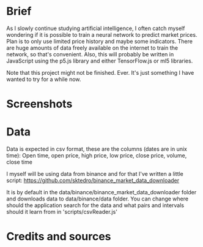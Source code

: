 # Brief

As I slowly continue studying artificial intelligence, I often catch myself
wondering if it is possible to train a neural network to predict market prices.
Plan is to only use limited price history and maybe some indicators. There are
huge amounts of data freely available on the internet to train the network, so
that's convenient. Also, this will probably be written in JavaScript using the
p5.js library and either TensorFlow.js or ml5 libraries.

Note that this project might not be finished. Ever. It's just something I have
wanted to try for a while now.

# Screenshots


# Data

Data is expected in csv format, these are the columns (dates are in unix time):
Open time, open price, high price, low price, close price, volume, close time

I myself will be using data from binance and for that I've written a little
script: https://github.com/sktedro/binance_market_data_downloader

It is by default in the data/binance/binance_market_data_downloader folder and 
downloads data to data/binance/data folder. You can change where should the
application search for the data and what pairs and intervals should it learn
from in 'scripts/csvReader.js'

# Credits and sources
